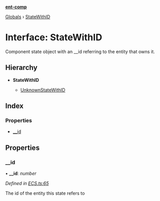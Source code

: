 **[ent-comp](../README.md)**

[Globals](../README.md) › [StateWithID](statewithid.md)

# Interface: StateWithID

Component state object with an __id referring to the entity that owns it.

## Hierarchy

* **StateWithID**

  * [UnknownStateWithID](unknownstatewithid.md)

## Index

### Properties

* [__id](statewithid.md#__id)

## Properties

###  __id

• **__id**: *number*

*Defined in [ECS.ts:65](https://github.com/PandawanFr/ent-comp/blob/74eb104/src/ECS.ts#L65)*

The id of the entity this state refers to